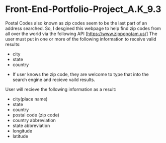 # Front-End-Portfolio-Project_A.K_9.3

Postal Codes also known as zip codes seem to be the last part of an address searched. So, I desgined this webpage to help find zip codes from all over the world via the following API [https://www.zippopotam.us/] 
The user must put in one  or more of the following information to receive valid results:

- city
- state
- country

* If user knows the zip code, they are welcome to type that into the search engine and recieve vaild results.

User will recieve the following information as a result:

- city(place name)
- state
- country
- postal code (zip code)
- country abbreviation
- state abbreviation
- longitude
- latitude



